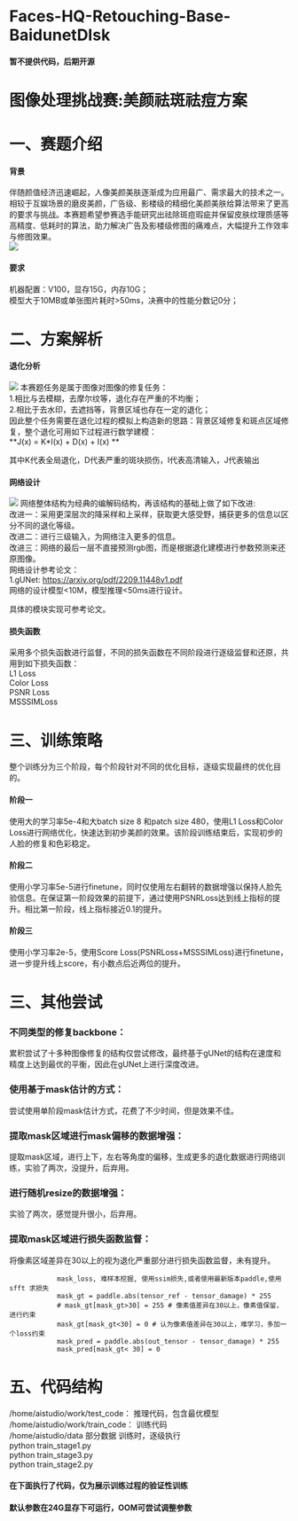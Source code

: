 # Faces-HQ-Retouching-Base-BaidunetDIsk
#### 暂不提供代码，后期开源    

# 图像处理挑战赛:美颜祛斑祛痘方案
# 一、赛题介绍
#### 背景
伴随颜值经济迅速崛起，人像美颜美肤逐渐成为应用最广、需求最大的技术之一。相较于互娱场景的磨皮美颜，广告级、影楼级的精细化美颜美肤给算法带来了更高的要求与挑战。本赛题希望参赛选手能研究出祛除斑痘瑕疵并保留皮肤纹理质感等高精度、低耗时的算法，助力解决广告及影楼级修图的痛难点，大幅提升工作效率与修图效果。           
![](https://ai-studio-static-online.cdn.bcebos.com/434c7b30dc1145e98be3d7ae647d2eb02aa6c796b05349b3aac365d91b664538)
#### 要求
机器配置：V100，显存15G，内存10G；    
模型大于10MB或单张图片耗时>50ms，决赛中的性能分数记0分；    

# 二、方案解析
#### 退化分析
![](https://ai-studio-static-online.cdn.bcebos.com/65e73abad2c844e497a72070960bc9dbc8213451558f4988a89bac9b7d416d52)
本赛题任务是属于图像对图像的修复任务：    
1.相比与去模糊，去摩尔纹等，退化存在严重的不均衡；    
2.相比于去水印，去遮挡等，背景区域也存在一定的退化；     
因此整个任务需要在退化过程的模拟上构造新的思路：背景区域修复和斑点区域修复，整个退化可用如下过程进行数学建模：    
**J(x) = K*I(x) + D(x) + I(x)  **
 
其中K代表全局退化，D代表严重的斑块损伤，I代表高清输入，J代表输出   

#### 网络设计
![](https://ai-studio-static-online.cdn.bcebos.com/b2325baf621c4a7db39b67e601281ed15b7526332a2c41808e376b0bf7850aaf)
网络整体结构为经典的编解码结构，再该结构的基础上做了如下改进:    
改进一：采用更深层次的降采样和上采样，获取更大感受野，捕获更多的信息以区分不同的退化等级。    
改进二：进行三级输入，为网络注入更多的信息。    
改进三：网络的最后一层不直接预测rgb图，而是根据退化建模进行参数预测来还原图像。    
网络设计参考论文：       
1.gUNet: https://arxiv.org/pdf/2209.11448v1.pdf    
网络的设计模型<10M，模型推理<50ms进行设计。   

具体的模块实现可参考论文。
#### 损失函数
采用多个损失函数进行监督，不同的损失函数在不同阶段进行逐级监督和还原，共用到如下损失函数：    
L1 Loss    
Color Loss    
PSNR Loss    
MSSSIMLoss    

# 三、训练策略
整个训练分为三个阶段，每个阶段针对不同的优化目标，逐级实现最终的优化目的。
#### 阶段一
使用大的学习率5e-4和大batch size 8 和patch size 480，使用L1 Loss和Color Loss进行网络优化，快速达到初步美颜的效果。该阶段训练结束后，实现初步的人脸的修复和色彩稳定。
#### 阶段二
使用小学习率5e-5进行finetune，同时仅使用左右翻转的数据增强以保持人脸先验信息。在保证第一阶段效果的前提下，通过使用PSNRLoss达到线上指标的提升。相比第一阶段，线上指标接近0.1的提升。
#### 阶段三
使用小学习率2e-5，使用Score Loss(PSNRLoss+MSSSIMLoss)进行finetune，进一步提升线上score，有小数点后近两位的提升。
  
# 三、其他尝试
### 不同类型的修复backbone：
累积尝试了十多种图像修复的结构仅尝试修改，最终基于gUNet的结构在速度和精度上达到最优的平衡，因此在gUNet上进行深度改进。
### 使用基于mask估计的方式：   
尝试使用单阶段mask估计方式，花费了不少时间，但是效果不佳。
### 提取mask区域进行mask偏移的数据增强：
提取mask区域，进行上下，左右等角度的偏移，生成更多的退化数据进行网络训练，实验了两次，没提升，后弃用。
### 进行随机resize的数据增强：
实验了两次，感觉提升很小，后弃用。
### 提取mask区域进行损失函数监督：
将像素区域差异在30以上的视为退化严重部分进行损失函数监督，未有提升。
```
            mask_loss, 难样本挖掘, 使用ssim损失,或者使用最新版本paddle,使用sfft 求损失
            mask_gt = paddle.abs(tensor_ref - tensor_damage) * 255
            # mask_gt[mask_gt>30] = 255 # 像素值差异在30以上，像素值保留，进行约束
            mask_gt[mask_gt<30] = 0 # 认为像素值差异在30以上，难学习，多加一个loss约束
            mask_pred = paddle.abs(out_tensor - tensor_damage) * 255
            mask_pred[mask_gt< 30] = 0
```

# 五、代码结构
/home/aistudio/work/test_code：      推理代码，包含最优模型      
/home/aistudio/work/train_code：     训练代码    
/home/aistudio/data             部分数据
训练时，逐级执行   
python train_stage1.py     
python train_stage3.py     
python train_stage2.py      
#### 在下面执行了代码，仅为展示训练过程的验证性训练
#### 默认参数在24G显存下可运行，OOM可尝试调整参数

 
